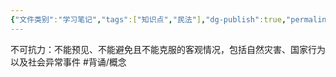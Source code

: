 ```yaml
---
{"文件类别":"学习笔记","tags":["知识点","民法"],"dg-publish":true,"permalink":"/学习笔记studyup/知识点cheese/不可抗力/","dgPassFrontmatter":true,"created":"2024-09-18T20:09:18.379+08:00","updated":"2024-10-28T14:55:35.235+08:00"}
---
```


不可抗力：不能预见、不能避免且不能克服的客观情况，包括自然灾害、国家行为以及社会异常事件 #背诵/概念 